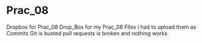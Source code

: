 # Prac_08
Dropbox for Prac_08
Drop_Box for my Prac_08 FIles
i had to upload them as Commits Git is busted
pull requests is broken and nothing works
